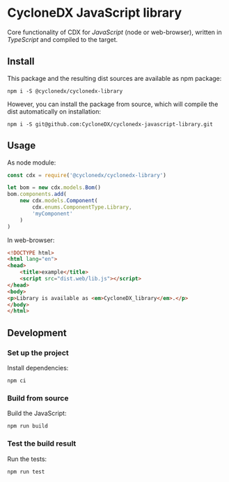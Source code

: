 # CycloneDX JavaScript library

Core functionality of CDX for _JavaScript_ (node or web-browser),
written in _TypeScript_ and compiled to the target.

## Install 

This package and the resulting dist sources are available as npm package:
```shell
npm i -S @cyclonedx/cyclonedx-library
```

However, you can install the package from source, which will compile the dist automatically on installation:
```shell
npm i -S git@github.com:CycloneDX/cyclonedx-javascript-library.git
```

## Usage

As node module:
```javascript
const cdx = require('@cyclonedx/cyclonedx-library')

let bom = new cdx.models.Bom()
bom.components.add(
    new cdx.models.Component(
        cdx.enums.ComponentType.Library, 
        'myComponent'
    )
)
```

In web-browser:
```html
<!DOCTYPE html>
<html lang="en">
<head>
    <title>example</title>
    <script src="dist.web/lib.js"></script>
</head>
<body>
<p>Library is available as <em>CycloneDX_library</em>.</p>
</body>
</html>
```

## Development

### Set up the project

Install dependencies:
```shell
npm ci
```

### Build from source

Build the JavaScript:
```shell
npm run build
```

### Test the build result

Run the tests:
```shell
npm run test
```
